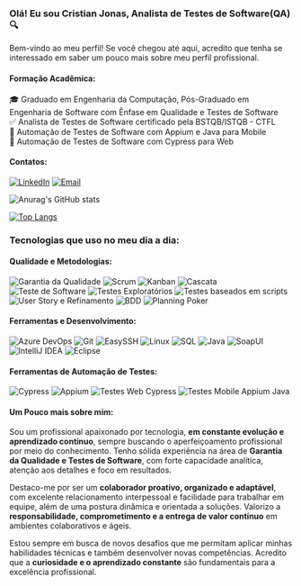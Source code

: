 ### Olá! Eu sou Cristian Jonas, Analista de Testes de Software(QA) 🔍
Bem-vindo ao meu perfil!
Se você chegou até aqui, acredito que tenha se interessado em saber um pouco mais sobre meu perfil profissional.

#### Formação Acadêmica:
🎓 Graduado em Engenharia da Computação, Pós-Graduado em Engenharia de Software com Ênfase em Qualidade e Testes de Software  
✅ Analista de Testes de Software certificado pela BSTQB/ISTQB - CTFL    
🤖 Automação de Testes de Software com Appium e Java para Mobile   
🤖 Automação de Testes de Software com Cypress para Web

#### Contatos:  
[![LinkedIn](https://img.shields.io/badge/LinkedIn-0077B5?style=for-the-badge&logo=linkedin&logoColor=white)](https://www.linkedin.com/in/cristian-jonas-ataliba-7ba1631a5/)
[![Email](https://img.shields.io/badge/Email-D14836?style=for-the-badge&logo=gmail&logoColor=white)](cristian.ataliba@outlook.com)   

![Anurag's GitHub stats](https://github-readme-stats.vercel.app/api?username=Cristian3838&show_icons=true&theme=radical)

[![Top Langs](https://github-readme-stats.vercel.app/api/top-langs/?username=Cristian3838)](https://github.com/anuraghazra/github-readme-stats)

### Tecnologias que uso no meu dia a dia:

#### Qualidade e Metodologias:
<div align="left">
  <!-- Qualidade e Metodologias -->
  <img src="https://img.shields.io/badge/Garantia%20da%20Qualidade-blue?style=for-the-badge" alt="Garantia da Qualidade" />
  <img src="https://img.shields.io/badge/Scrum-Agile-red?style=for-the-badge" alt="Scrum" />
  <img src="https://img.shields.io/badge/Kanban-Agile-blue?style=for-the-badge" alt="Kanban" />
  <img src="https://img.shields.io/badge/Metodologia-Cascata-lightgrey?style=for-the-badge" alt="Cascata" />
  <img src="https://img.shields.io/badge/Teste%20de%20Software-blueviolet?style=for-the-badge" alt="Teste de Software" />
  <img src="https://img.shields.io/badge/Testes%20Exploratórios-lightblue?style=for-the-badge" alt="Testes Exploratórios" />
  <img src="https://img.shields.io/badge/Testes%20Baseados%20em%20Scripts%20e%20Cenários-green?style=for-the-badge" alt="Testes baseados em scripts" />
  <img src="https://img.shields.io/badge/User%20Story%20%26%20Refinamento-brightgreen?style=for-the-badge" alt="User Story e Refinamento" />
  <img src="https://img.shields.io/badge/BDD-Behavior%20Driven%20Development-orange?style=for-the-badge" alt="BDD" />
  <img src="https://img.shields.io/badge/Planning%20Poker-Story%20Points-yellow?style=for-the-badge" alt="Planning Poker" />
</div>

#### Ferramentas e Desenvolvimento:

<div align="left">
  <!-- Ferramentas e Desenvolvimento -->
  <img src="https://img.shields.io/badge/Azure_DevOps-0078D7?style=for-the-badge&logo=azure-devops&logoColor=white" alt="Azure DevOps" />
  <img src="https://img.shields.io/badge/Git-F05032?style=for-the-badge&logo=git&logoColor=white" alt="Git" />
  <img src="https://img.shields.io/badge/EasySSH-Terminal-lightgrey?style=for-the-badge" alt="EasySSH" />
  <img src="https://img.shields.io/badge/Linux-FCC624?style=for-the-badge&logo=linux&logoColor=black" alt="Linux" />
  <img src="https://img.shields.io/badge/SQL-MySQL-blue?style=for-the-badge&logo=mysql&logoColor=white" alt="SQL" />
  <img src="https://img.shields.io/badge/Java-ED8B00?style=for-the-badge&logo=java&logoColor=white" alt="Java" />
  <img src="https://img.shields.io/badge/SoapUI-008000?style=for-the-badge" alt="SoapUI" />
  <img src="https://img.shields.io/badge/IntelliJ_IDEA-000000?style=for-the-badge&logo=intellij-idea&logoColor=white" alt="IntelliJ IDEA" />
  <img src="https://img.shields.io/badge/Eclipse-2C2255?style=for-the-badge&logo=eclipse&logoColor=white" alt="Eclipse" />
</div>

#### Ferramentas de Automação de Testes:

<div align="left">
  <!-- Ferramentas de Automação de Testes -->
  <img src="https://img.shields.io/badge/Cypress-17202C?style=for-the-badge&logo=cypress&logoColor=white" alt="Cypress" />
  <img src="https://img.shields.io/badge/Appium-00B4AB?style=for-the-badge&logo=appium&logoColor=white" alt="Appium" />
  <img src="https://img.shields.io/badge/Testes%20Web%20com%20Cypress-darkgreen?style=for-the-badge" alt="Testes Web Cypress" />
  <img src="https://img.shields.io/badge/Testes%20Mobile%20com%20Appium%20e%20Java-purple?style=for-the-badge" alt="Testes Mobile Appium Java" />
</div>

#### Um Pouco mais sobre mim:
Sou um profissional apaixonado por tecnologia, **em constante evolução e aprendizado contínuo**, sempre buscando o aperfeiçoamento profissional por meio do conhecimento. Tenho sólida experiência na área de **Garantia da Qualidade e Testes de Software**, com forte capacidade analítica, atenção aos detalhes e foco em resultados.

Destaco-me por ser um **colaborador proativo, organizado e adaptável**, com excelente relacionamento interpessoal e facilidade para trabalhar em equipe, além de uma postura dinâmica e orientada a soluções. Valorizo a **responsabilidade, comprometimento e a entrega de valor contínuo** em ambientes colaborativos e ágeis.

Estou sempre em busca de novos desafios que me permitam aplicar minhas habilidades técnicas e também desenvolver novas competências. Acredito que a **curiosidade e o aprendizado constante** são fundamentais para a excelência profissional.

